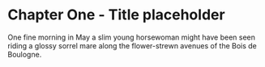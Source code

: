 # Chapter One - Title placeholder

  One fine morning in May a slim young horsewoman might have been seen riding a glossy sorrel mare along the flower-strewn avenues of the Bois de Boulogne.